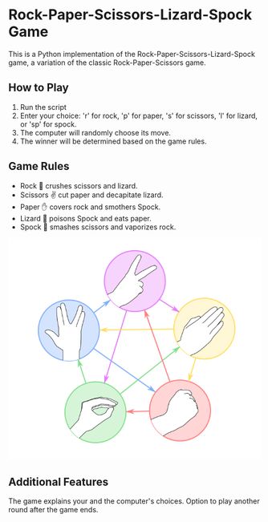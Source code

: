 # Rock-Paper-Scissors-Lizard-Spock Game
This is a Python implementation of the Rock-Paper-Scissors-Lizard-Spock game, a variation of the classic Rock-Paper-Scissors game.

## How to Play
1. Run the script
2. Enter your choice: 'r' for rock, 'p' for paper, 's' for scissors, 'l' for lizard, or 'sp' for spock.
3. The computer will randomly choose its move.
4. The winner will be determined based on the game rules.
   
## Game Rules
* Rock 👊 crushes scissors and lizard.
* Scissors ✌️ cut paper and decapitate lizard.
* Paper ✋ covers rock and smothers Spock.
* Lizard 🤏 poisons Spock and eats paper.
* Spock 🖖 smashes scissors and vaporizes rock.


![Diagram](images/diagram.png)

## Additional Features
The game explains your and the computer's choices.
Option to play another round after the game ends.
